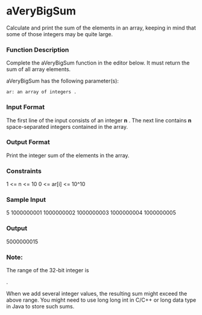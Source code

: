 # aVeryBigSum

Calculate and print the sum of the elements in an array, keeping in mind that some of those integers may be quite large.

### Function Description

Complete the aVeryBigSum function in the editor below. It must return the sum of all array elements.

aVeryBigSum has the following parameter(s):

    ar: an array of integers .

### Input Format

The first line of the input consists of an integer **n**
.
The next line contains **n** space-separated integers contained in the array.

### Output Format

Print the integer sum of the elements in the array.

### Constraints

1 <= n <= 10
0 <= ar[i] <= 10^10

### Sample Input

5
1000000001 1000000002 1000000003 1000000004 1000000005

### Output

5000000015

### Note:

The range of the 32-bit integer is

.

When we add several integer values, the resulting sum might exceed the above range. You might need to use long long int in C/C++ or long data type in Java to store such sums. 
